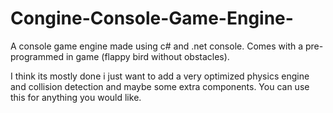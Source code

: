 # Congine-Console-Game-Engine-
A console game engine made using c# and .net console.
Comes with a pre-programmed in game (flappy bird without obstacles).

I think its mostly done i just want to add a very optimized physics engine and collision detection and maybe some extra components.
You can use this for anything you would like.
